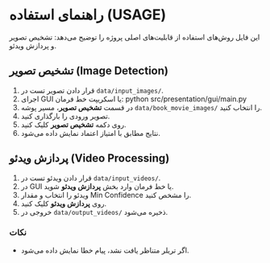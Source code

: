 # راهنمای استفاده (USAGE)

این فایل روش‌های استفاده از قابلیت‌های اصلی پروژه را توضیح می‌دهد: تشخیص تصویر و پردازش ویدئو.

## تشخیص تصویر (Image Detection)
1. قرار دادن تصویر تست در `data/input_images/`.
2. اجرای GUI یا اسکریپت خط فرمان:
python src/presentation/gui/main.py
3. در قسمت **تشخیص تصویر**، مسیر پوشه `data/book_movie_images/` را انتخاب کنید.
4. تصویر ورودی را بارگذاری کنید.
5. روی دکمه **تشخیص تصویر** کلیک کنید.
6. نتایج مطابق با امتیاز اعتماد نمایش داده می‌شود.


## پردازش ویدئو (Video Processing)
1. قرار دادن ویدئو تست در `data/input_videos/`.
2. در GUI یا خط فرمان وارد بخش **پردازش ویدئو** شوید.
3. ویدئو را انتخاب و مقدار Min Confidence را مشخص کنید.
4. روی **پردازش ویدئو** کلیک کنید.
5. خروجی در `data/output_videos/` ذخیره می‌شود.

### نکات
- اگر تریلر متناظر یافت نشد، پیام خطا نمایش داده می‌شود.
